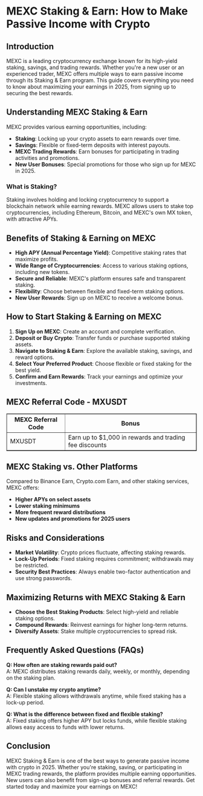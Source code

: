 <h1>MEXC Staking & Earn: How to Make Passive Income with Crypto</h1>
<h2>Introduction</h2>
<p>MEXC is a leading cryptocurrency exchange known for its high-yield staking, savings, and trading rewards. Whether you're a new user or an experienced trader, MEXC offers multiple ways to earn passive income through its Staking & Earn program. This guide covers everything you need to know about maximizing your earnings in 2025, from signing up to securing the best rewards.</p>

<h2>Understanding MEXC Staking & Earn</h2>
<p>MEXC provides various earning opportunities, including:</p>
<ul>
    <li><strong>Staking</strong>: Locking up your crypto assets to earn rewards over time.</li>
    <li><strong>Savings</strong>: Flexible or fixed-term deposits with interest payouts.</li>
    <li><strong>MEXC Trading Rewards</strong>: Earn bonuses for participating in trading activities and promotions.</li>
    <li><strong>New User Bonuses</strong>: Special promotions for those who sign up for MEXC in 2025.</li>
</ul>

<h3>What is Staking?</h3>
<p>Staking involves holding and locking cryptocurrency to support a blockchain network while earning rewards. MEXC allows users to stake top cryptocurrencies, including Ethereum, Bitcoin, and MEXC's own MX token, with attractive APYs.</p>

<h2>Benefits of Staking & Earning on MEXC</h2>
<ul>
    <li><strong>High APY (Annual Percentage Yield)</strong>: Competitive staking rates that maximize profits.</li>
    <li><strong>Wide Range of Cryptocurrencies</strong>: Access to various staking options, including new tokens.</li>
    <li><strong>Secure and Reliable</strong>: MEXC's platform ensures safe and transparent staking.</li>
    <li><strong>Flexibility</strong>: Choose between flexible and fixed-term staking options.</li>
    <li><strong>New User Rewards</strong>: Sign up on MEXC to receive a welcome bonus.</li>
</ul>

<h2>How to Start Staking & Earning on MEXC</h2>
<ol>
    <li><strong>Sign Up on MEXC</strong>: Create an account and complete verification.</li>
    <li><strong>Deposit or Buy Crypto</strong>: Transfer funds or purchase supported staking assets.</li>
    <li><strong>Navigate to Staking & Earn</strong>: Explore the available staking, savings, and reward options.</li>
    <li><strong>Select Your Preferred Product</strong>: Choose flexible or fixed staking for the best yield.</li>
    <li><strong>Confirm and Earn Rewards</strong>: Track your earnings and optimize your investments.</li>
</ol>

<h2>MEXC Referral Code - MXUSDT</h2>
<table border="1">
    <tr>
        <th>MEXC Referral Code</th>
        <th>Bonus</th>
    </tr>
    <tr>
        <td>MXUSDT</td>
        <td>Earn up to $1,000 in rewards and trading fee discounts</td>
    </tr>
</table>

<h2>MEXC Staking vs. Other Platforms</h2>
<p>Compared to Binance Earn, Crypto.com Earn, and other staking services, MEXC offers:</p>
<ul>
    <li><strong>Higher APYs on select assets</strong></li>
    <li><strong>Lower staking minimums</strong></li>
    <li><strong>More frequent reward distributions</strong></li>
    <li><strong>New updates and promotions for 2025 users</strong></li>
</ul>

<h2>Risks and Considerations</h2>
<ul>
    <li><strong>Market Volatility</strong>: Crypto prices fluctuate, affecting staking rewards.</li>
    <li><strong>Lock-Up Periods</strong>: Fixed staking requires commitment; withdrawals may be restricted.</li>
    <li><strong>Security Best Practices</strong>: Always enable two-factor authentication and use strong passwords.</li>
</ul>

<h2>Maximizing Returns with MEXC Staking & Earn</h2>
<ul>
    <li><strong>Choose the Best Staking Products</strong>: Select high-yield and reliable staking options.</li>
    <li><strong>Compound Rewards</strong>: Reinvest earnings for higher long-term returns.</li>
    <li><strong>Diversify Assets</strong>: Stake multiple cryptocurrencies to spread risk.</li>
</ul>

<h2>Frequently Asked Questions (FAQs)</h2>
<p><strong>Q: How often are staking rewards paid out?</strong><br>
A: MEXC distributes staking rewards daily, weekly, or monthly, depending on the staking plan.</p>

<p><strong>Q: Can I unstake my crypto anytime?</strong><br>
A: Flexible staking allows withdrawals anytime, while fixed staking has a lock-up period.</p>

<p><strong>Q: What is the difference between fixed and flexible staking?</strong><br>
A: Fixed staking offers higher APY but locks funds, while flexible staking allows easy access to funds with lower returns.</p>

<h2>Conclusion</h2>
<p>MEXC Staking & Earn is one of the best ways to generate passive income with crypto in 2025. Whether you're staking, saving, or participating in MEXC trading rewards, the platform provides multiple earning opportunities. New users can also benefit from sign-up bonuses and referral rewards. Get started today and maximize your earnings on MEXC!</p>
